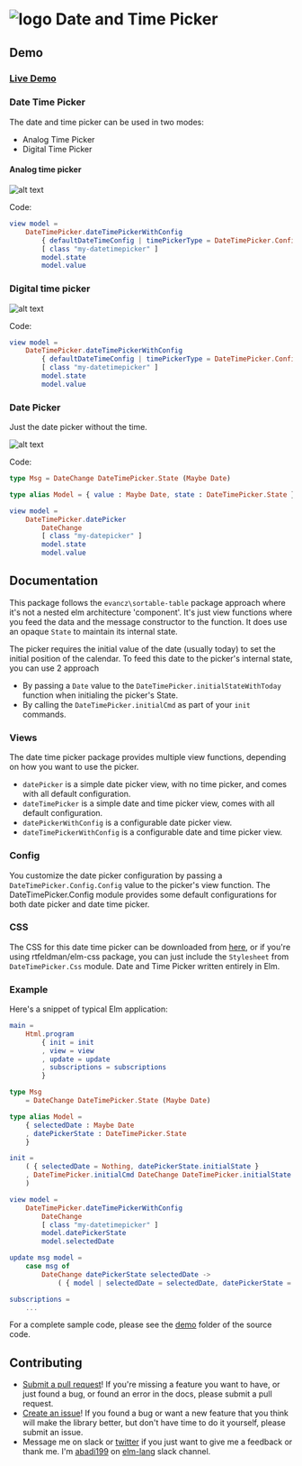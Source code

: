 # ![logo](https://abadi199.github.io/datetimepicker/images/logo.svg) Date and Time Picker


## Demo

### [Live Demo](https://abadi199.github.io/datetimepicker/)

### Date Time Picker

The date and time picker can be used in two modes:
- Analog Time Picker
- Digital Time Picker

#### Analog time picker

![alt text](https://github.com/abadi199/datetimepicker/raw/master/images/datetimepicker-analog.gif "Date Time Picker with Analog Time Picker Preview")

Code:
```elm
view model =
    DateTimePicker.dateTimePickerWithConfig
        { defaultDateTimeConfig | timePickerType = DateTimePicker.Config.Analog }
        [ class "my-datetimepicker" ]
        model.state
        model.value
```


### Digital time picker

![alt text](https://github.com/abadi199/datetimepicker/raw/master/images/datetimepicker-digital.gif "Date Time Picker with Digital Time Picker Preview")

Code:
```elm
view model =
    DateTimePicker.dateTimePickerWithConfig
        { defaultDateTimeConfig | timePickerType = DateTimePicker.Config.Digital }
        [ class "my-datetimepicker" ]
        model.state
        model.value
```

### Date Picker

Just the date picker without the time.

![alt text](https://github.com/abadi199/datetimepicker/raw/master/images/datepicker.gif "Date Picker Preview")

Code:
```elm
type Msg = DateChange DateTimePicker.State (Maybe Date)

type alias Model = { value : Maybe Date, state : DateTimePicker.State }

view model =
    DateTimePicker.datePicker
        DateChange
        [ class "my-datepicker" ]
        model.state
        model.value
```

## Documentation

This package follows the `evancz\sortable-table` package approach where it's not a nested elm architecture 'component'. It's just view functions where you feed the data and the message constructor to the function. It does use an opaque `State` to maintain its internal state.

The picker requires the initial value of the date (usually today) to set the initial position of the calendar. To feed this date to the picker's internal state, you can use 2 approach
- By passing a `Date` value to the `DateTimePicker.initialStateWithToday` function when initialing the picker's State.
- By calling the `DateTimePicker.initialCmd` as part of your `init` commands.

### Views
The date time picker package provides multiple view functions, depending on how you want to use the picker.
- `datePicker` is a simple date picker view, with no time picker, and comes with all default configuration.
- `dateTimePicker` is a simple date and time picker view, comes with all default configuration.
- `datePickerWithConfig` is a configurable date picker view.
- `dateTimePickerWithConfig` is a configurable date and time picker view.

### Config
You customize the date picker configuration by passing a `DateTimePicker.Config.Config` value to the picker's view function.
The DateTimePicker.Config module provides some default configurations for both date picker and date time picker.

### CSS
The CSS for this date time picker can be downloaded from [here](https://raw.githubusercontent.com/abadi199/datetimepicker/master/styles/styles.css), or if you're using rtfeldman/elm-css package, you can just include the `Stylesheet` from `DateTimePicker.Css` module.
Date and Time Picker written entirely in Elm. 

### Example
Here's a snippet of typical Elm application:
```elm
main = 
    Html.program 
        { init = init 
        , view = view
        , update = update
        , subscriptions = subscriptions 
        }

type Msg 
    = DateChange DateTimePicker.State (Maybe Date)

type alias Model = 
    { selectedDate : Maybe Date
    , datePickerState : DateTimePicker.State 
    }

init = 
    ( { selectedDate = Nothing, datePickerState.initialState }
    , DateTimePicker.initialCmd DateChange DateTimePicker.initialState
    )

view model = 
    DateTimePicker.dateTimePickerWithConfig 
        DateChange 
        [ class "my-datetimepicker" ] 
        model.datePickerState 
        model.selectedDate

update msg model =
    case msg of
        DateChange datePickerState selectedDate ->
            ( { model | selectedDate = selectedDate, datePickerState = datePickerState }, Cmd.none ) 

subscriptions =
    ...


```

For a complete sample code, please see the [demo](https://github.com/abadi199/datetimepicker/tree/master/demo) folder of the source code.






## Contributing
- [Submit a pull request](https://github.com/abadi199/datetimepicker)! If you're missing a feature you want to have, or just found a bug, or found an error in the docs, please submit a pull request.
- [Create an issue](https://github.com/abadi199/datetimepicker/issues)! If you found a bug or want a new feature that you think will make the library better, but don't have time to do it yourself, please submit an issue.
- Message me on slack or [twitter](https://twitter.com/abadikurniawan) if you just want to give me a feedback or thank me. I'm [abadi199](https://elmlang.slack.com/team/abadi199) on [elm-lang](https://elmlang.herokuapp.com/) slack channel.